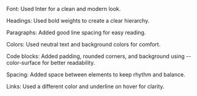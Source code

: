 Font: Used Inter for a clean and modern look.

Headings: Used bold weights to create a clear hierarchy.

Paragraphs: Added good line spacing for easy reading.

Colors: Used neutral text and background colors for comfort.

Code blocks: Added padding, rounded corners, and background using --color-surface for better readability.

Spacing: Added space between elements to keep rhythm and balance.

Links: Used a different color and underline on hover for clarity.